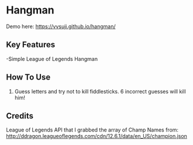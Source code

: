 # Hangman

Demo here: https://vvsuji.github.io/hangman/

## Key Features

-Simple League of Legends Hangman

## How To Use

1. Guess letters and try not to kill fiddlesticks. 6 incorrect guesses will kill him!

## Credits

League of Legends API that I grabbed the array of Champ Names from: http://ddragon.leagueoflegends.com/cdn/12.6.1/data/en_US/champion.json
